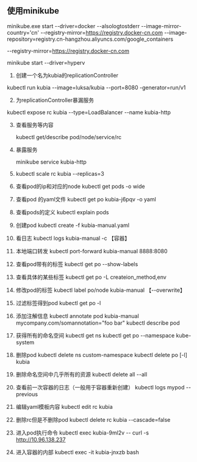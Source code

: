 ## 使用minikube 

minikube.exe start   --driver=docker   --alsologtostderr    --image-mirror-country='cn'   --registry-mirror=https://registry.docker-cn.com --image-repository=registry.cn-hangzhou.aliyuncs.com/google_containers

 --registry-mirror=https://registry.docker-cn.com 

 minikube start --driver=hyperv 

1. 创建一个名为kubia的replicationController

kubectl run kubia --image=luksa/kubia --port=8080 -generator=run/v1

2. 为replicationController暴漏服务

kubectl expose rc kubia --type=LoadBalancer --name kubia-http

3. 查看服务等内容

   kubectl get/describe pod/node/service/rc

4. 暴露服务

   minikube service kubia-http
5. kubectl scale rc kubia --replicas=3
6. 查看pod的ip和对应的node
kubectl get pods -o wide
7. 查看pod 的yaml文件
kubectl get po kubia-j6pqv -o yaml
8. 查看pods的定义
kubectl explain pods 
9. 创建pod
kubectl create -f kubia-manual.yaml
10. 看日志
kubectl logs kubia-manual -c 【容器】
11. 本地端口转发
kubectl port-forward kubia-manual 8888:8080
12. 查看pod带有的标签
kubectl get po --show-labels
13. 查看具体的某些标签
kubectl get po -L createion_method,env
14. 修改pod的标签
kubectl label po/node kubia-manual 【--overwrite】
15. 过滤标签得到pod
kubectl get po -l 
16. 添加注解信息
kubectl annotate pod kubia-manual mycompany.com/somannotation="foo bar"
kubectl describe pod
17. 获得所有的命名空间
kubectl get ns
kubectl get po --namespace kube-system
18. 删除pod
kubectl delete ns custom-namespace
kubectl delete po [-l] kubia
19. 删除命名空间中几乎所有的资源
kubectl delete all --all
20. 查看前一次容器的日志（一般用于容器重新创建）
kubectl logs mypod --previous
21. 编辑yaml模板内容
kubectl edit rc kubia
22. 删除rc但是不删除pod
kubectl delete rc kubia --cascade=false
23. 进入pod执行命令
kubectl exec kubia-9ml2v  -- curl -s http://10.96.138.237
24. 进入容器的内部
kubectl exec -it kubia-jnxzb  bash